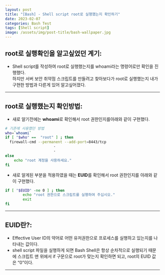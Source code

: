```yaml
---
layout: post
title: "[Bash] - Shell script root로 실행했는지 확인하기"
date: 2023-02-07
categories: Bash Test
tags: [Shell script]
image: /assets/img/post-title/bash-wallpaper.jpg
---
```



## root로 실행확인을 알고싶었던 계기:
- Shell script를 작성하여 root로 실행했는지를 whoami라는 명령어로만 확인을 진행했다.<br>
하지만 서버 보안 취약점 스크립트를 만들려고 찾아보다가 root로 실행했는지 내가 구현한 방법과 다른게 있어 알고싶어졌다.

* * *

## root로 실행했는지 확인방법:
- 새로 알기전에는 **whoami**로 확인해서 root 권한인지를아래와 같이 구현했다.
```bash
# 기존에 사용했던 방법
who=`whoami`
if [ "$who" ==  "root" ] ; then
  firewall-cmd --permanent --add-port=8443/tcp
                      ·
                      ·
else
	echo "root 계정을 사용하세요."
fi
```

- 새로 알게된 부분을 적용하였을 때는 **EUID**를 확인해서 root 권한인지를 아래와 같이 구현했다.
```bash
if [ "$EUID" -ne 0 ] ; then
        echo "root 권한으로 스크립트를 실행하여 주십시오."
        exit
fi
```

* * *

## EUID란?:
- Effective User ID의 약어로 어떤 유저권한으로 프로세스를 실행하고 있는지를 나타내는 값이다.
- shell script 파일을 실행하게 되면 Bash Shell은 항상 순차적으로 실행되기 때문에 스크립트 맨 위에서 if 구문으로 root가 맞는지 확인하면 되고, root의 EUID 값은 “0”이다.

* * *